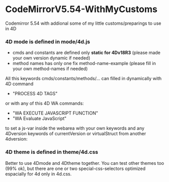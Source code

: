 # CodeMirrorV5.54-WithMyCustoms
 Codemirror 5.54 with addional some of my little customs/preparings to use in 4D

### 4D mode is defined in mode/4d.js
- cmds and constants are defined only **static for 4Dv18R3** (please made your own version dynamic if needed)
- method names has only one fix method-name-example (please fill in your own method-names if needed)

All this keywords cmds/constants/methods/...
can filled in dynamically with 4D command
- "PROCESS 4D TAGS"

or with any of this 4D WA commands:
- "WA EXECUTE JAVASCRIPT FUNCTION"
- "WA Evaluate JavaScript"

to set a js-var inside the webarea with your own keywords
and any 4Dversion keywords of currentVersion or virtualStruct from another 4dversion:

### 4D theme is defined in theme/4d.css

Better to use 4Dmode and 4Dtheme together.
You can test other themes too (99% ok),
but there are one or two special-css-selectors
optimized espacially for 4d only in 4d.css.

